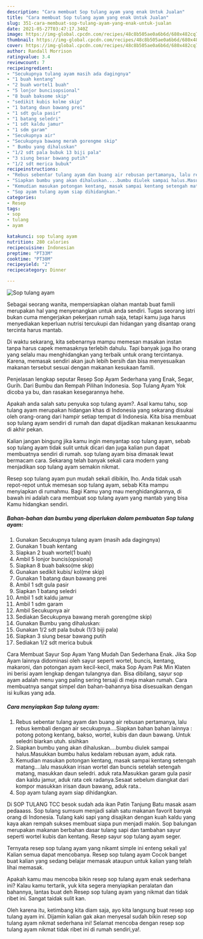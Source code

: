 ```yaml
---
description: "Cara membuat Sop tulang ayam yang enak Untuk Jualan"
title: "Cara membuat Sop tulang ayam yang enak Untuk Jualan"
slug: 351-cara-membuat-sop-tulang-ayam-yang-enak-untuk-jualan
date: 2021-05-27T03:47:17.340Z
image: https://img-global.cpcdn.com/recipes/48c8b505ae0a6b6d/680x482cq70/sop-tulang-ayam-foto-resep-utama.jpg
thumbnail: https://img-global.cpcdn.com/recipes/48c8b505ae0a6b6d/680x482cq70/sop-tulang-ayam-foto-resep-utama.jpg
cover: https://img-global.cpcdn.com/recipes/48c8b505ae0a6b6d/680x482cq70/sop-tulang-ayam-foto-resep-utama.jpg
author: Randall Morrison
ratingvalue: 3.4
reviewcount: 7
recipeingredient:
- "Secukupnya tulang ayam masih ada dagingnya"
- "1 buah kentang"
- "2 buah wortel1 buah"
- "5 lonjor buncisopsional"
- "8 buah baksome skip"
- "sedikit kubis kolme skip"
- "1 batang daun bawang prei"
- "1 sdt gula pasir"
- "1 batang seledri"
- "1 sdt kaldu jamur"
- "1 sdm garam"
- "Secukupnya air"
- "Secukupnya bawang merah gorengme skip"
- " Bumbu yang dihaluskan"
- "1/2 sdt pala bubuk 13 biji pala"
- "3 siung besar bawang putih"
- "1/2 sdt merica bubuk"
recipeinstructions:
- "Rebus sebentar tulang ayam dan buang air rebusan pertamanya, lalu rebus kembali dengan air secukupnya....Siapkan bahan bahan lainnya : potong potong kentang, bakso, wortel, kubis dan daun bawang. Untuk seledri biarkan utuh. sisihkan"
- "Siapkan bumbu yang akan dihaluskan....bumbu diulek sampai halus.Masukkan bumbu halus kedalam rebusan ayam, aduk rata."
- "Kemudian masukan potongan kentang, masak sampai kentang setengah matang....lalu masukkan irisan wortel dan buncis setelah setengah matang, masukkan daun seledri. aduk rata.Masukkan garam gula pasir dan kaldu jamur, aduk rata cek radanya.Sesaat sebelum diangkat dari kompor masukkan irisan daun bawang, aduk rata.."
- "Sop ayam tulang ayam siap dihidangkan."
categories:
- Resep
tags:
- sop
- tulang
- ayam

katakunci: sop tulang ayam 
nutrition: 280 calories
recipecuisine: Indonesian
preptime: "PT33M"
cooktime: "PT30M"
recipeyield: "2"
recipecategory: Dinner

---
```



![Sop tulang ayam](https://img-global.cpcdn.com/recipes/48c8b505ae0a6b6d/680x482cq70/sop-tulang-ayam-foto-resep-utama.jpg)

Sebagai seorang wanita, mempersiapkan olahan mantab buat famili merupakan hal yang menyenangkan untuk anda sendiri. Tugas seorang istri bukan cuma mengerjakan pekerjaan rumah saja, tetapi kamu juga harus menyediakan keperluan nutrisi tercukupi dan hidangan yang disantap orang tercinta harus mantab.

Di waktu  sekarang, kita sebenarnya mampu memesan masakan instan tanpa harus capek memasaknya terlebih dahulu. Tapi banyak juga lho orang yang selalu mau menghidangkan yang terbaik untuk orang tercintanya. Karena, memasak sendiri akan jauh lebih bersih dan bisa menyesuaikan makanan tersebut sesuai dengan makanan kesukaan famili. 

Penjelasan lengkap seputar Resep Sop Ayam Sederhana yang Enak, Segar, Gurih. Dari Bumbu dan Rempah Pilihan Indonesia. Sop Tulang Ayam Yok dicoba ya bu, dan rasakan kesegarannya hehe.

Apakah anda salah satu penyuka sop tulang ayam?. Asal kamu tahu, sop tulang ayam merupakan hidangan khas di Indonesia yang sekarang disukai oleh orang-orang dari hampir setiap tempat di Indonesia. Kita bisa membuat sop tulang ayam sendiri di rumah dan dapat dijadikan makanan kesukaanmu di akhir pekan.

Kalian jangan bingung jika kamu ingin menyantap sop tulang ayam, sebab sop tulang ayam tidak sulit untuk dicari dan juga kalian pun dapat membuatnya sendiri di rumah. sop tulang ayam bisa dimasak lewat bermacam cara. Sekarang telah banyak sekali cara modern yang menjadikan sop tulang ayam semakin nikmat.

Resep sop tulang ayam pun mudah sekali dibikin, lho. Anda tidak usah repot-repot untuk memesan sop tulang ayam, sebab Kita mampu menyiapkan di rumahmu. Bagi Kamu yang mau menghidangkannya, di bawah ini adalah cara membuat sop tulang ayam yang mantab yang bisa Kamu hidangkan sendiri.

<!--inarticleads1-->

##### Bahan-bahan dan bumbu yang diperlukan dalam pembuatan Sop tulang ayam:

1. Gunakan Secukupnya tulang ayam (masih ada dagingnya)
1. Gunakan 1 buah kentang
1. Siapkan 2 buah wortel(1 buah)
1. Ambil 5 lonjor buncis(opsional)
1. Siapkan 8 buah bakso(me skip)
1. Gunakan sedikit kubis/ kol(me skip)
1. Gunakan 1 batang daun bawang prei
1. Ambil 1 sdt gula pasir
1. Siapkan 1 batang seledri
1. Ambil 1 sdt kaldu jamur
1. Ambil 1 sdm garam
1. Ambil Secukupnya air
1. Sediakan Secukupnya bawang merah goreng(me skip)
1. Gunakan  Bumbu yang dihaluskan:
1. Gunakan 1/2 sdt pala bubuk (1/3 biji pala)
1. Siapkan 3 siung besar bawang putih
1. Sediakan 1/2 sdt merica bubuk


Cara Membuat Sayur Sop Ayam Yang Mudah Dan Sederhana Enak. Jika Sop Ayam lainnya didominasi oleh sayur seperti wortel, buncis, kentang, makaroni, dan potongan ayam kecil-kecil, maka Sop Ayam Pak Min Klaten ini berisi ayam lengkap dengan tulangnya dan. Bisa dibilang, sayur sop ayam adalah menu yang paling sering tersaji di meja makan rumah. Cara membuatnya sangat simpel dan bahan-bahannya bisa disesuaikan dengan isi kulkas yang ada. 

<!--inarticleads2-->

##### Cara menyiapkan Sop tulang ayam:

1. Rebus sebentar tulang ayam dan buang air rebusan pertamanya, lalu rebus kembali dengan air secukupnya....Siapkan bahan bahan lainnya : potong potong kentang, bakso, wortel, kubis dan daun bawang. Untuk seledri biarkan utuh. sisihkan
1. Siapkan bumbu yang akan dihaluskan....bumbu diulek sampai halus.Masukkan bumbu halus kedalam rebusan ayam, aduk rata.
1. Kemudian masukan potongan kentang, masak sampai kentang setengah matang....lalu masukkan irisan wortel dan buncis setelah setengah matang, masukkan daun seledri. aduk rata.Masukkan garam gula pasir dan kaldu jamur, aduk rata cek radanya.Sesaat sebelum diangkat dari kompor masukkan irisan daun bawang, aduk rata..
1. Sop ayam tulang ayam siap dihidangkan.


Di SOP TULANG TCC besok sudah ada ikan Patin Tanjung Batu masak asam pedaaass. Sop tulang sumsum menjadi salah satu makanan favorit banyak orang di Indonesia. Tulang kaki sapi yang disajikan dengan kuah kaldu yang kaya akan rempah sukses membuat siapa pun menjadi makin. Sop balungan merupakan makanan berbahan dasar tulang sapi dan tambahan sayur seperti wortel kubis dan kentang. Resep sayur sop tulang ayam seger. 

Ternyata resep sop tulang ayam yang nikamt simple ini enteng sekali ya! Kalian semua dapat mencobanya. Resep sop tulang ayam Cocok banget buat kalian yang sedang belajar memasak ataupun untuk kalian yang telah lihai memasak.

Apakah kamu mau mencoba bikin resep sop tulang ayam enak sederhana ini? Kalau kamu tertarik, yuk kita segera menyiapkan peralatan dan bahannya, lantas buat deh Resep sop tulang ayam yang nikmat dan tidak ribet ini. Sangat taidak sulit kan. 

Oleh karena itu, ketimbang kita diam saja, ayo kita langsung buat resep sop tulang ayam ini. Dijamin kalian gak akan menyesal sudah bikin resep sop tulang ayam nikmat sederhana ini! Selamat mencoba dengan resep sop tulang ayam nikmat tidak ribet ini di rumah sendiri,ya!.

